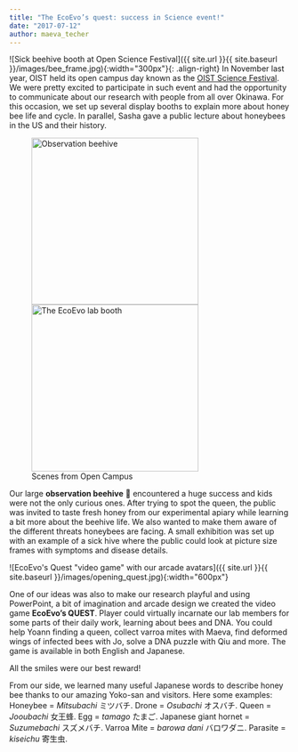 ```yaml
---
title: "The EcoEvo’s quest: success in Science event!"
date: "2017-07-12"
author: maeva_techer
---
```

![Sick beehive booth at Open Science Festival]({{ site.url }}{{ site.baseurl }}/images/bee_frame.jpg){:width="300px"}{: .align-right} In November last year, OIST held its open campus day known as the [OIST Science Festival](https://www.youtube.com/watch?v=d5kfnRZD_kQ). We were pretty excited to participate in such event and had the opportunity to communicate about our research with people from all over Okinawa. For this occasion, we set up several display booths to explain more about honey bee life and cycle. In parallel, Sasha gave a public lecture about honeybees in the US and their history.


<figure class="half">
    <a href="Observation beehive"><img src="{{ site.url }}{{ site.baseurl }}/images/beehive.jpg" alt="Observation beehive" width="300"></a>
    <a href="The EcoEvo lab booth"><img src="{{ site.url }}{{ site.baseurl }}/images/booth1.jpg" alt="The EcoEvo lab booth" width="300"></a>
    <figcaption>Scenes from Open Campus</figcaption>
</figure>


Our large **observation beehive** :honeybee: encountered a huge success and kids were not the only curious ones. After trying to spot the queen, the public was invited to taste fresh honey from our experimental apiary while learning a bit more about the beehive life. We also wanted to make them aware of the different threats honeybees are facing. A small exhibition was set up with an example of a sick hive where the public could look at picture size frames with symptoms and disease details.

![EcoEvo's Quest "video game" with our arcade avatars]({{ site.url }}{{ site.baseurl }}/images/opening_quest.jpg){:width="600px"}

One of our ideas was also to make our research playful and using PowerPoint, a bit of imagination and arcade design we created the video game **EcoEvo’s QUEST**. Player could virtually incarnate our lab members for some parts of their daily work, learning about bees and DNA. You could help Yoann finding a queen, collect varroa mites with Maeva, find deformed wings of infected bees with Jo, solve a DNA puzzle with Qiu and more. The game is available in both English and Japanese. 

All the smiles were our best reward!

From our side, we learned many useful Japanese words to describe honey bee thanks to our amazing Yoko-san and visitors. Here some examples:
Honeybee = *Mitsubachi* ミツバチ.
Drone = *Osubachi* オスバチ.
Queen = *Jooubachi* 女王蜂.
Egg = *tamago* たまご.
Japanese giant hornet = *Suzumebachi* スズメバチ.
Varroa Mite = *barowa dani* バロワダニ.
Parasite = *kiseichu* 寄生虫.
